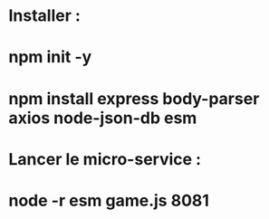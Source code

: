 # Installer :

# npm init -y
# npm install express body-parser axios node-json-db esm

# Lancer le micro-service :

# node -r esm game.js 8081